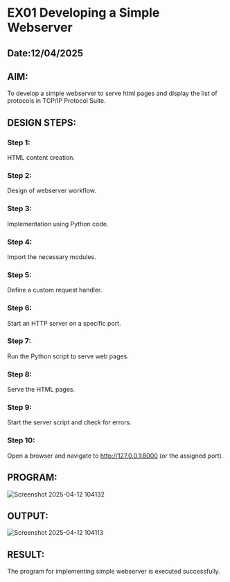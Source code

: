 # EX01 Developing a Simple Webserver
## Date:12/04/2025

## AIM:
To develop a simple webserver to serve html pages and display the list of protocols in TCP/IP Protocol Suite.

## DESIGN STEPS:
### Step 1: 
HTML content creation.

### Step 2:
Design of webserver workflow.

### Step 3:
Implementation using Python code.

### Step 4:
Import the necessary modules.

### Step 5:
Define a custom request handler.

### Step 6:
Start an HTTP server on a specific port.

### Step 7:
Run the Python script to serve web pages.

### Step 8:
Serve the HTML pages.

### Step 9:
Start the server script and check for errors.

### Step 10:
Open a browser and navigate to http://127.0.0.1:8000 (or the assigned port).

## PROGRAM:

![Screenshot 2025-04-12 104132](https://github.com/user-attachments/assets/4011246a-fb57-4a2b-9bd5-272be6b8120b)


## OUTPUT:

![Screenshot 2025-04-12 104113](https://github.com/user-attachments/assets/293fbfaa-7914-416c-b03f-bdd32cec00f9)

## RESULT:
The program for implementing simple webserver is executed successfully.
